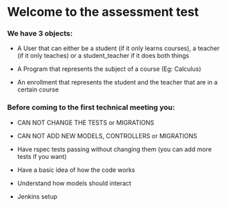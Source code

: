 # Welcome to the assessment test

### We have 3 objects:
* A User that can either be a student (if it only learns courses), a teacher (if it only teaches)
or a student_teacher if it does both things

* A Program that represents the subject of a course (Eg: Calculus)

* An enrollment that represents the student and the teacher that are in a certain course 

### Before coming to the first technical meeting you:

* CAN NOT CHANGE THE TESTS or MIGRATIONS

* CAN NOT ADD NEW MODELS, CONTROLLERS or MIGRATIONS

* Have rspec tests passing without changing them (you can add more tests if you want)

* Have a basic idea of how the code works

* Understand how models should interact
* Jenkins setup
